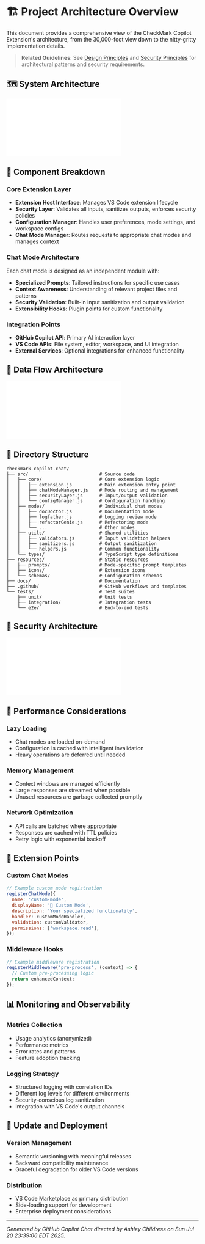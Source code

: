# 🏗️ Project Architecture Overview

This document provides a comprehensive view of the CheckMark Copilot Extension's architecture, from the 30,000-foot view down to the nitty-gritty implementation details.

> **Related Guidelines**: See [Design Principles](../.github/instructions/design-principles.instructions.md) and [Security Principles](../.github/instructions/security-principles.instructions.md) for architectural patterns and security requirements.

## 🗺️ System Architecture

![System Architecture](./diagrams/system-architecture.mmd)

## 🧩 Component Breakdown

### Core Extension Layer

- **Extension Host Interface**: Manages VS Code extension lifecycle
- **Security Layer**: Validates all inputs, sanitizes outputs, enforces security policies
- **Configuration Manager**: Handles user preferences, mode settings, and workspace configs
- **Chat Mode Manager**: Routes requests to appropriate chat modes and manages context

### Chat Mode Architecture

Each chat mode is designed as an independent module with:

- **Specialized Prompts**: Tailored instructions for specific use cases
- **Context Awareness**: Understanding of relevant project files and patterns
- **Security Validation**: Built-in input sanitization and output validation
- **Extensibility Hooks**: Plugin points for custom functionality

### Integration Points

- **GitHub Copilot API**: Primary AI interaction layer
- **VS Code APIs**: File system, editor, workspace, and UI integration
- **External Services**: Optional integrations for enhanced functionality

## 🔄 Data Flow Architecture

![Data Flow Sequence](./diagrams/data-flow-sequence.mmd)

## 🏢 Directory Structure

```
checkmark-copilot-chat/
├── src/                          # Source code
│   ├── core/                     # Core extension logic
│   │   ├── extension.js          # Main extension entry point
│   │   ├── chatModeManager.js    # Mode routing and management
│   │   ├── securityLayer.js      # Input/output validation
│   │   └── configManager.js      # Configuration handling
│   ├── modes/                    # Individual chat modes
│   │   ├── docDoctor.js          # Documentation mode
│   │   ├── logfather.js          # Logging review mode
│   │   ├── refactorGenie.js      # Refactoring mode
│   │   └── ...                   # Other modes
│   ├── utils/                    # Shared utilities
│   │   ├── validators.js         # Input validation helpers
│   │   ├── sanitizers.js         # Output sanitization
│   │   └── helpers.js            # Common functionality
│   └── types/                    # TypeScript type definitions
├── resources/                    # Static resources
│   ├── prompts/                  # Mode-specific prompt templates
│   ├── icons/                    # Extension icons
│   └── schemas/                  # Configuration schemas
├── docs/                         # Documentation
├── .github/                      # GitHub workflows and templates
└── tests/                        # Test suites
    ├── unit/                     # Unit tests
    ├── integration/              # Integration tests
    └── e2e/                      # End-to-end tests
```

## 🔐 Security Architecture

![Security Architecture](./diagrams/security-architecture.mmd)

## 🚀 Performance Considerations

### Lazy Loading

- Chat modes are loaded on-demand
- Configuration is cached with intelligent invalidation
- Heavy operations are deferred until needed

### Memory Management

- Context windows are managed efficiently
- Large responses are streamed when possible
- Unused resources are garbage collected promptly

### Network Optimization

- API calls are batched where appropriate
- Responses are cached with TTL policies
- Retry logic with exponential backoff

## 🔌 Extension Points

### Custom Chat Modes

```javascript
// Example custom mode registration
registerChatMode({
  name: 'custom-mode',
  displayName: '🎯 Custom Mode',
  description: 'Your specialized functionality',
  handler: customModeHandler,
  validation: customValidator,
  permissions: ['workspace.read'],
});
```

### Middleware Hooks

```javascript
// Example middleware registration
registerMiddleware('pre-process', (context) => {
  // Custom pre-processing logic
  return enhancedContext;
});
```

## 📊 Monitoring and Observability

### Metrics Collection

- Usage analytics (anonymized)
- Performance metrics
- Error rates and patterns
- Feature adoption tracking

### Logging Strategy

- Structured logging with correlation IDs
- Different log levels for different environments
- Security-conscious log sanitization
- Integration with VS Code's output channels

## 🔄 Update and Deployment

### Version Management

- Semantic versioning with meaningful releases
- Backward compatibility maintenance
- Graceful degradation for older VS Code versions

### Distribution

- VS Code Marketplace as primary distribution
- Side-loading support for development
- Enterprise deployment considerations

---

_Generated by GitHub Copilot Chat directed by Ashley Childress on Sun Jul 20 23:39:06 EDT 2025._
